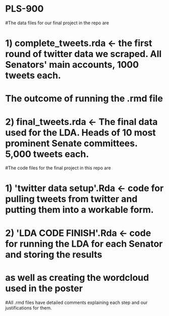 # PLS-900

#The data files for our final project in the repo are
# 1) complete_tweets.rda <- the first round of twitter data we scraped. All Senators' main accounts, 1000 tweets each. 
#                           The outcome of running the .rmd file 
# 2) final_tweets.rda <- The final data used for the LDA. Heads of 10 most prominent Senate committees. 5,000 tweets each.

#The code files for the final project in this repo are
# 1) 'twitter data setup'.Rda <- code for pulling tweets from twitter and putting them into a workable form.
# 2) 'LDA CODE FINISH'.Rda <- code for running the LDA for each Senator and storing the results
#     as well as creating the wordcloud used in the poster


#All .rmd files have detailed comments explaining each step and our justifications for them. 
 

